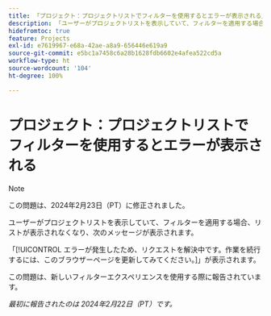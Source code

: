 ```yaml
---
title: 「プロジェクト：プロジェクトリストでフィルターを使用するとエラーが表示される」
description: 「ユーザーがプロジェクトリストを表示していて、フィルターを適用する場合、リストが表示されなくなり、エラーメッセージが表示されます。」
hidefromtoc: true
feature: Projects
exl-id: e7619967-e68a-42ae-a8a9-656446e619a9
source-git-commit: e5bc1a7458c6a28b1628fdb6602e4afea522cd5a
workflow-type: ht
source-wordcount: '104'
ht-degree: 100%

---
```



# プロジェクト：プロジェクトリストでフィルターを使用するとエラーが表示される


>[!NOTE]
>
>この問題は、2024年2月23日（PT）に修正されました。

ユーザーがプロジェクトリストを表示していて、フィルターを適用する場合、リストが表示されなくなり、次のメッセージが表示されます。

「[!UICONTROL エラーが発生したため、リクエストを解決中です。作業を続行するには、このブラウザーページを更新してみてください。]」が表示されます。

この問題は、新しいフィルターエクスペリエンスを使用する際に報告されています。

_最初に報告されたのは 2024年2月22日（PT）です。_
